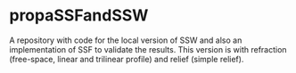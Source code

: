 # propaSSFandSSW
A repository with code for the local version of SSW and also an implementation of SSF to validate the results. This version is with refraction (free-space, linear and trilinear profile) and relief (simple relief). 
